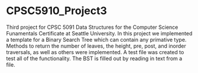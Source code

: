 # CPSC5910_Project3
Third project for CPSC 5091 Data Structures for the Computer Science Funamentals Certificate at Seattle University. In this project we implemented a template for a Binary Search Tree which can contain any primative type. Methods to return the number of leaves, the height, pre, post, and inorder traversals, as well as others were implemented. A test file was created to test all of the functionality. The BST is filled out by reading in text from a file.
